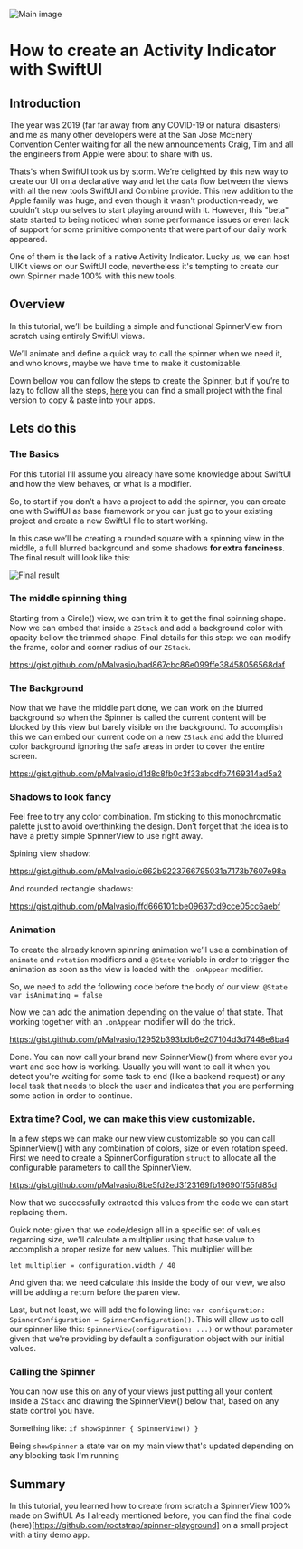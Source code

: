 ![Main image](images/spinner-cover.png)

# How to create an Activity Indicator with SwiftUI

## Introduction

The year was 2019 (far far away from any COVID-19 or natural disasters) and me as many other developers were at the San Jose McEnery Convention Center waiting for all the new announcements Craig, Tim and all the engineers from Apple were about to share with us.  

Thats's when SwiftUI took us by storm. We’re delighted by this new way to create our UI on a declarative way and let the data flow between the views with all the new tools SwiftUI and Combine provide. This new addition to the Apple family was huge, and even though it wasn't production-ready, we couldn’t stop ourselves to start playing around with it. However, this "beta" state started to being noticed when some performance issues or even lack of support for some primitive components that were part of our daily work appeared. 

One of them is the lack of a native Activity Indicator. Lucky us, we can host UIKit views on our SwiftUI code, nevertheless it's tempting to create our own Spinner made 100% with this new tools.


## Overview

In this tutorial, we’ll be building a simple and functional SpinnerView from scratch using entirely SwiftUI views. 

We’ll animate and define a quick way to call the spinner when we need it, and who knows, maybe we have time to make it customizable.

Down bellow you can follow the steps to create the Spinner, but if you’re to lazy to follow all the steps, [here](https://github.com/rootstrap/spinner-playground) you can find a small project with the final version to copy & paste into your apps.

## Lets do this

### The Basics

For this tutorial I’ll assume you already have some knowledge about SwiftUI and how the view behaves, or what is a modifier. 

So, to start if you don’t a have a project to add the spinner, you can create one with SwiftUI as base framework or you can just go to your existing project and create a new SwiftUI file to start working.

In this case we’ll be creating a rounded square with a spinning view in the middle, a full blurred background and some shadows **for extra fanciness**. The final result will look like this: 

![Final result](images/spinner-final-result.png)


### The middle spinning thing 

Starting from a Circle() view, we can trim it to get the final spinning shape. Now we can embed that inside a `ZStack` and add a background color with opacity bellow the trimmed shape. Final details for this step: we can modify the frame, color and corner radius of our `ZStack`. 

https://gist.github.com/pMalvasio/bad867cbc86e099ffe38458056568daf


### The Background

Now that we have the middle part done, we can work on the blurred background so when the Spinner is called the current content will be blocked by this view but barely visible on the background.
To accomplish this we can embed our current code on a new `ZStack` and add the blurred color background ignoring the safe areas in order to cover the entire screen.

https://gist.github.com/pMalvasio/d1d8c8fb0c3f33abcdfb7469314ad5a2


### Shadows to look fancy

Feel free to try any color combination. I’m sticking to this monochromatic palette just to avoid overthinking the design. Don’t forget that the idea is to have a pretty simple SpinnerView to use right away.

Spining view shadow:

https://gist.github.com/pMalvasio/c662b9223766795031a7173b7607e98a

And rounded rectangle shadows:

https://gist.github.com/pMalvasio/ffd666101cbe09637cd9cce05cc6aebf


### Animation

To create the already known spinning animation we’ll use a combination of `animate` and `rotation` modifiers and a `@State` variable in order to trigger the animation as soon as the view is loaded with the `.onAppear` modifier.

So, we need to add the following code before the body of our view: `@State var isAnimating = false`

Now we can add the animation depending on the value of that state. That working together with an `.onAppear` modifier will do the trick.

https://gist.github.com/pMalvasio/12952b393bdb6e207104d3d7448e8ba4

Done. You can now call your brand new SpinnerView() from where ever you want and see how is working. Usually you will want to call it when you detect you're waiting for some task to end (like a backend request) or any local task that needs to block the user and indicates that you are performing some action in order to continue.


### Extra time? Cool, we can make this view customizable.

In a few steps we can make our new view customizable so you can call SpinnerView() with any combination of colors, size or even rotation speed.
First we need to create a SpinnerConfiguration `struct` to allocate all the configurable parameters to call the SpinnerView.

https://gist.github.com/pMalvasio/8be5fd2ed3f23169fb19690ff55fd85d

Now that we successfully extracted this values from the code we can start replacing them. 

Quick note: given that we code/design all in a specific set of values regarding size, we'll calculate a multiplier using that base value to accomplish a proper resize for new values.
This multiplier will be: 

`let multiplier = configuration.width / 40`

And given that we need calculate this inside the body of our view, we also will be adding a `return` before the paren view.

Last, but not least, we will add the following line: `var configuration: SpinnerConfiguration = SpinnerConfiguration()`. This will allow us to call our spinner like this: `SpinnerView(configuration: ...)` or without parameter given that we're providing by default a configuration object with our initial values.


### Calling the Spinner

You can now use this on any of your views just putting all your content inside a `ZStack` and drawing the SpinnerView() below that, based on any state control you have.

Something like: `if showSpinner { SpinnerView() }`

Being `showSpinner` a state var on my main view that's updated depending on any blocking task I'm running


## Summary

In this tutorial, you learned how to create from scratch a SpinnerView 100% made on SwiftUI. As I already mentioned before, you can find the final code (here)[https://github.com/rootstrap/spinner-playground] on a small project with a tiny demo app.